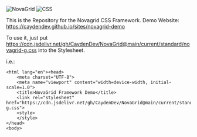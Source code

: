 ![NovaGrid](https://img.shields.io/badge/NovaGrid-1-blue) ![CSS](https://img.shields.io/badge/CSS-1-lila)

This is the Repository for the Novagrid CSS Framework.
Demo Website: https://caydendev.github.io/sites/novagrid-demo


To use it, just put https://cdn.jsdelivr.net/gh/CaydenDev/NovaGrid@main/current/standard/novagrid-g.css into the Stylesheet.

i.e.:
```
<html lang="en"><head>
    <meta charset="UTF-8">
    <meta name="viewport" content="width=device-width, initial-scale=1.0">
    <title>NovaGrid Framework Demo</title>
    <link rel="stylesheet" href="https://cdn.jsdelivr.net/gh/CaydenDev/NovaGrid@main/current/standard/novagrid-g.css">
    <style>
    </style>
</head>
<body>
```
